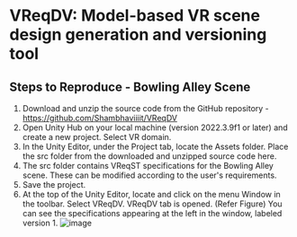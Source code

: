 # VReqDV: Model-based VR scene design generation and versioning tool

## Steps to Reproduce - Bowling Alley Scene

1. Download and unzip the source code from the GitHub repository - https://github.com/Shambhaviiiit/VReqDV
2. Open Unity Hub on your local machine (version 2022.3.9f1 or later) and create a new project. Select VR domain.
3. In the Unity Editor, under the Project tab, locate the Assets folder. Place the src folder from the downloaded and unzipped source code here.
4. The src folder contains VReqST specifications for the Bowling Alley scene. These can be modified according to the user's requirements.
5. Save the project.
6. At the top of the Unity Editor, locate and click on the menu Window in the toolbar. Select VReqDV. VReqDV tab is opened. (Refer Figure) You can see the specifications appearing at the left in the window, labeled version 1.
   ![image](https://github.com/user-attachments/assets/89b0f204-cfd2-4671-a673-cbe28bd8623a)
   



